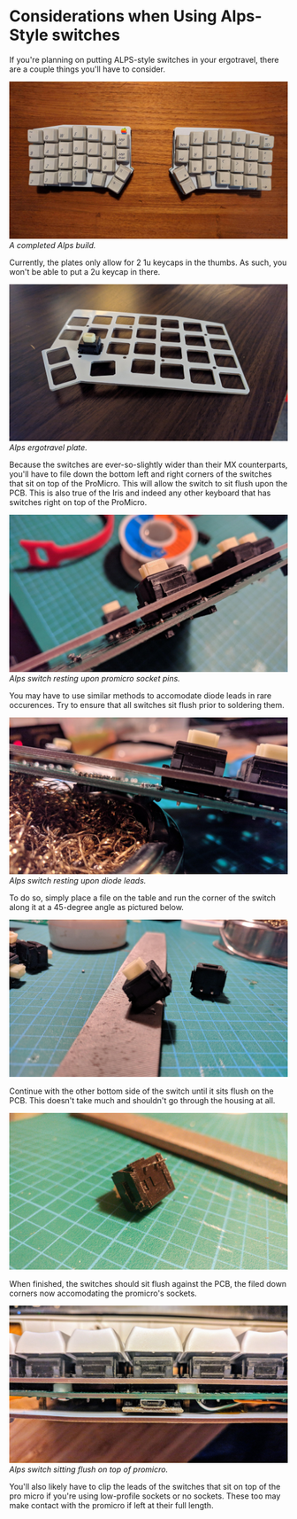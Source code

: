 # Considerations when Using Alps-Style switches

If you're planning on putting ALPS-style switches in your ergotravel, there are a couple things you'll have to consider.

![A completed Alps build.](images/first_alps_ergotravel.jpg)
*A completed Alps build.*

Currently, the plates only allow for 2 1u keycaps in the thumbs. As such, you won't be able to put a 2u keycap in there.

![Alps ergotravel plate.](images/alps_ergotravel_plate.jpg)
*Alps ergotravel plate.*

Because the switches are ever-so-slightly wider than their MX counterparts, you'll have to file down the bottom left and right corners of the switches that sit on top of the ProMicro. This will allow the switch to sit flush upon the PCB. This is also true of the Iris and indeed any other keyboard that has switches right on top of the ProMicro.

![Alps switch resting upon promicro socket pins.](images/alps_switch_hits_promicro_socket_pins.jpg)
*Alps switch resting upon promicro socket pins.*

You may have to use similar methods to accomodate diode leads in rare occurences. Try to ensure that all switches sit flush prior to soldering them.

![Alps switch resting upon diode leads.](images/alps_switch_resting_on_promicro_socket_pins.jpg)
*Alps switch resting upon diode leads.*

To do so, simply place a file on the table and run the corner of the switch along it at a 45-degree angle as pictured below.

![Filing down the corner of an Alps switch.](images/alps_switch_filing_down.jpg)

Continue with the other bottom side of the switch until it sits flush on the PCB. This doesn't take much and shouldn't go through the housing at all.

![A corner of an alps switch after filing it down.](images/alps_switch_filed_down.jpg)

When finished, the switches should sit flush against the PCB, the filed down corners now accomodating the promicro's sockets.

![Alps switch sitting flush on top of promicro.](images/alps_switch_flush_pcb.jpg)
*Alps switch sitting flush on top of promicro.*

You'll also likely have to clip the leads of the switches that sit on top of the pro micro if you're using low-profile sockets or no sockets. These too may make contact with the promicro if left at their full length.
